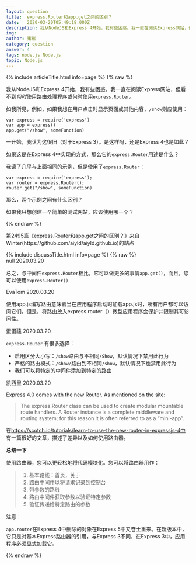 ```yaml
---
layout: question
title:  express.Router和app.get之间的区别？
date:   2020-03-20T05:49:18.000Z
description: 我从NodeJS和Express 4开始，我有些困惑。我一直在阅读Express网站，但看不到何时使用路由处理程序或何时使用express.Router。...
img: 
author: 猪猪
category: question
answer: 4
tags: node.js Node.js
topic: Node.js
---
```

<div class="article-root">
  <div class="article">
    {% include articleTitle.html info=page %}
    {% raw %}
    <div class="article-content"><p><font style="vertical-align: inherit;"><font style="vertical-align: inherit;">我从NodeJS和Express 4开始，我有些困惑。</font><font style="vertical-align: inherit;">我一直在阅读Express网站，但看不到</font></font><em><font style="vertical-align: inherit;"><font style="vertical-align: inherit;">何时</font></font></em><font style="vertical-align: inherit;"><font style="vertical-align: inherit;">使用路由处理程序或何时使用</font></font><code>express.Router</code><font style="vertical-align: inherit;"><font style="vertical-align: inherit;">。</font></font></p>

<p><font style="vertical-align: inherit;"><font style="vertical-align: inherit;">如我所见，例如，如果我想在用户点击时显示页面或其他内容，</font></font><code>/show</code><font style="vertical-align: inherit;"><font style="vertical-align: inherit;">则应使用：</font></font></p>

<pre><code>var express = require('express')    <font></font>
var app = express()    <font></font>
app.get("/show", someFunction)  <font></font>
</code></pre>

<p><font style="vertical-align: inherit;"><font style="vertical-align: inherit;">一开始，我认为这很旧（对于Express 3）。</font><font style="vertical-align: inherit;">是这样吗，还是Express 4也是如此？</font></font></p>

<p><font style="vertical-align: inherit;"><font style="vertical-align: inherit;">如果这是在Express 4中实现的方式，那么它的</font></font><code>express.Router</code><font style="vertical-align: inherit;"><font style="vertical-align: inherit;">用途是什么？</font></font></p>

<p><font style="vertical-align: inherit;"><font style="vertical-align: inherit;">我读了几乎与上面相同的示例，但是使用了</font></font><code>express.Router</code><font style="vertical-align: inherit;"><font style="vertical-align: inherit;">：</font></font></p>

<pre><code>var express = require('express');<font></font>
var router = express.Router();<font></font>
router.get("/show", someFunction)<font></font>
</code></pre>

<p><font style="vertical-align: inherit;"><font style="vertical-align: inherit;">那么，两个示例之间有什么区别？ </font></font></p>

<p><font style="vertical-align: inherit;"><font style="vertical-align: inherit;">如果我只想创建一个简单的测试网站，应该使用哪一个？</font></font></p></div>
    {% endraw %}
  </div>
  <p class="winter_mark">第2495篇《express.Router和app.get之间的区别？》来自Winter(https://github.com/aiyld/aiyld.github.io)的站点</p>
  <div class="discuss-wrapper">
    {% include discussTitle.html info=page %}
    {% raw %}
    <div class="discuss-list">
    <div class="discuss-item">
        <div class="discuss-parent">
          <div class="discuss-meta">
            <span class="discuss-user">null</span>
            <span class="discuss-time">2020.03.20</span>
          </div>
          <div class="discuss-comment"><p><font style="vertical-align: inherit;"><font style="vertical-align: inherit;">总之</font><font style="vertical-align: inherit;">，与中间件</font></font><code>express.Router</code><font style="vertical-align: inherit;"><font style="vertical-align: inherit;">相比</font><font style="vertical-align: inherit;">，它</font><font style="vertical-align: inherit;">可以做更多的事情</font></font><code>app.get()</code><font style="vertical-align: inherit;"><font style="vertical-align: inherit;">，而且，您可以使用</font></font><code>express.Router()</code></p></div>
        </div></div><div class="discuss-item">
        <div class="discuss-parent">
          <div class="discuss-meta">
            <span class="discuss-user">EvaTom</span>
            <span class="discuss-time">2020.03.20</span>
          </div>
          <div class="discuss-comment"><p><font style="vertical-align: inherit;"><font style="vertical-align: inherit;">使用app.js编写路由意味着当在应用程序启动时加载app.js时，所有用户都可以访问它们。</font><font style="vertical-align: inherit;">但是，将路由放入express.router（）微型应用程序会保护并限制其可访问性。</font></font></p></div>
        </div></div><div class="discuss-item">
        <div class="discuss-parent">
          <div class="discuss-meta">
            <span class="discuss-user">蛋蛋猿</span>
            <span class="discuss-time">2020.03.20</span>
          </div>
          <div class="discuss-comment"><p><code>express.Router</code><font style="vertical-align: inherit;"><font style="vertical-align: inherit;"> 有很多选择：</font></font></p>

<ul>
<li><font style="vertical-align: inherit;"><font style="vertical-align: inherit;">启用区分大小写：</font></font><code>/show</code><font style="vertical-align: inherit;"><font style="vertical-align: inherit;">路由与不相同</font></font><code>/Show</code><font style="vertical-align: inherit;"><font style="vertical-align: inherit;">，默认情况下禁用此行为</font></font></li>
<li><font style="vertical-align: inherit;"><font style="vertical-align: inherit;">严格的路由模式：</font></font><code>/show/</code><font style="vertical-align: inherit;"><font style="vertical-align: inherit;">路由到不相同</font></font><code>/show</code><font style="vertical-align: inherit;"><font style="vertical-align: inherit;">，默认情况下也禁用此行为</font></font></li>
<li><font style="vertical-align: inherit;"><font style="vertical-align: inherit;">我们可以将特定的中间件添加到特定的路由</font></font></li>
</ul></div>
        </div></div><div class="discuss-item">
        <div class="discuss-parent">
          <div class="discuss-meta">
            <span class="discuss-user">凯西里</span>
            <span class="discuss-time">2020.03.20</span>
          </div>
          <div class="discuss-comment"><p>Express 4.0 comes with the new Router. As mentioned on the site: </p>

<blockquote>
  <p>The express.Router class can be used to create modular mountable route
  handlers. A Router instance is a complete middleware and routing
  system; for this reason it is often referred to as a “mini-app”.</p>
</blockquote>

<p><font style="vertical-align: inherit;"><font style="vertical-align: inherit;">在</font></font><a href="https://scotch.io/tutorials/learn-to-use-the-new-router-in-expressjs-4" rel="noreferrer"><font style="vertical-align: inherit;"><font style="vertical-align: inherit;">https://scotch.io/tutorials/learn-to-use-the-new-router-in-expressjs-4中</font></font></a><font style="vertical-align: inherit;"><font style="vertical-align: inherit;">有一篇很好的文章</font><font style="vertical-align: inherit;">，描述了差异以及如何使用路由器。</font></font></p>

<p><strong><font style="vertical-align: inherit;"><font style="vertical-align: inherit;">总结一下</font></font></strong></p>

<p><font style="vertical-align: inherit;"><font style="vertical-align: inherit;">使用路由器，您可以更轻松地将代码模块化。</font><font style="vertical-align: inherit;">您可以将路由器用作：</font></font></p>

<blockquote>
  <ol>
  <li><font style="vertical-align: inherit;"><font style="vertical-align: inherit;">基本路线：首页，关于</font></font></li>
  <li><font style="vertical-align: inherit;"><font style="vertical-align: inherit;">路由中间件以将请求记录到控制台</font></font></li>
  <li><font style="vertical-align: inherit;"><font style="vertical-align: inherit;">带参数的路线</font></font></li>
  <li><font style="vertical-align: inherit;"><font style="vertical-align: inherit;">路由中间件获取参数以验证特定参数</font></font></li>
  <li><font style="vertical-align: inherit;"><font style="vertical-align: inherit;">验证传递给特定路由的参数</font></font></li>
  </ol>
</blockquote>

<p><font style="vertical-align: inherit;"><font style="vertical-align: inherit;">注意：</font></font></p>

<p><font style="vertical-align: inherit;"></font><code>app.router</code><font style="vertical-align: inherit;"><font style="vertical-align: inherit;">在Express 4中删除</font><font style="vertical-align: inherit;">的</font><font style="vertical-align: inherit;">对象在Express 5中又卷土重来。在新版本中，它只是对基本Express路由器的引用，与Express 3不同，在Express 3中，应用程序必须显式加载它。</font></font></p></div>
        </div></div>
    </div>
    {% endraw %}
  </div>
<div>
